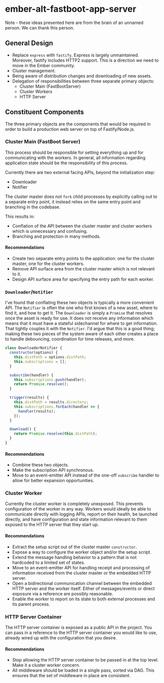 # ember-alt-fastboot-app-server

Note - these ideas presented here are from the brain of an unnamed person. We can thank this person.

## General Design

- Replace `express` with `fastify`.  Express is largely unmaintained.  Moreover, fastify includes HTTP2 support.  This is a direction we need to move in the Ember community.
- Cluster management.
- Being aware of distribution changes and downloading of new assets.
- Delegation of responsibilities between three separate primary objects:
  - Cluster Main (FastBootServer)
  - Cluster Workers
  - HTTP Server

## Constituent Components

The three primary objects are the components that would be required in order to build a production web server on top of Fastify/Node.js.

### Cluster Main (FastBoot Server)

This process should be responsible for setting everything up and for communicating with the workers. In general, all information regarding application state should be the responsibility of this process.

Currently there are two external facing APIs, beyond the initialization step:
- Downloader
- Notifier

The cluster master does not `fork` child processes by explicitly calling out to a separate entry point, it instead relies on the same entry point and branching in the codebase.

This results in:
- Conflation of the API between the cluster master and cluster workers which is unnecessary and confusing.
- Branching and protection in many methods.

#### Recommendations

- Create two separate entry points to the application: one for the cluster master, one for the cluster workers.
- Remove API surface area from the cluster master which is not relevant to it.
- Design API surface area for specifying the entry path for each worker.

### `Downloader`/`Notifier`

I've found that conflating these two objects is typically a more convenient API. The `Notifier` is often the one who first knows of a new asset, where to find it, and how to get it. The `Downloader` is simply a `Promise` that resolves once the asset is ready for use. It does not receive any information which means that it must have a stateful sidechannel for where to get information. That tightly couples it with the `Notifier`. I'd argue that this is a good thing; making these two pieces of the system aware of each other creates a place to handle debouncing, coordination for time releases, and more.

```js
class DownloaderNotifier {
  constructor(options) {
    this.distPath = options.distPath;
    this.subscriptions = [];
  }

  subscribe(handler) {
    this.subscriptions.push(handler);
    return Promise.resolve();
  }

  trigger(results) {
    this.distPath = results.directory;
    this.subscriptions.forEach(handler => {
      handler(results);
    });
  }

  download() {
    return Promise.resolve(this.distPath);
  }
}
```

#### Recommendations
- Combine these two objects.
- Make the subscription API synchronous.
- Move to an event-emitter API instead of the one-off `subscribe` handler to allow for better expansion opportunities.

### Cluster Worker

Currently the cluster worker is completely unexposed. This prevents configuration of the worker in any way. Workers would ideally be able to communicate directly with logging APIs, report on their health, be launched directly, and have configuration and state information relevant to them exposed to the HTTP server that they start up.

#### Recommendations

- Extract the setup script out of the cluster master `constructor`.
- Expose a way to configure the worker object and/or the setup script.
- Extend the message handling behavior to a pattern that is not hardcoded to a limited set of states.
- Move to an event-emitter API for handling receipt and processing of information received from the cluster master or the embedded HTTP server.
- Open a bidirectional communication channel between the embedded HTTP server and the worker itself. Either of messages/events or direct exposure via a reference are possibly reasonable.
- Enable the worker to report on its state to both external processes and its parent process.

### HTTP Server Container

The HTTP server container is exposed as a public API in the project. You can pass in a reference to the HTTP server container you would like to use, already wired up with the configuration that you desire.

#### Recommendations
- Stop allowing the HTTP server container to be passed in at the top level.  Make it a cluster worker concern.
- All middleware should be loaded in a single pass, sorted via DAG. This ensures that the set of middleware in place are consistent.

